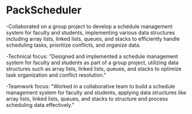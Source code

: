 # PackScheduler

-Collaborated on a group project to develop a schedule management system for faculty and students, implementing various data structures including array lists, linked lists, queues, and stacks to efficiently handle scheduling tasks, prioritize conflicts, and organize data.

-Technical focus: "Designed and implemented a schedule management system for faculty and students as part of a group project, utilizing data structures such as array lists, linked lists, queues, and stacks to optimize task organization and conflict resolution."

-Teamwork focus: "Worked in a collaborative team to build a schedule management system for faculty and students, applying data structures like array lists, linked lists, queues, and stacks to structure and process scheduling data effectively."
